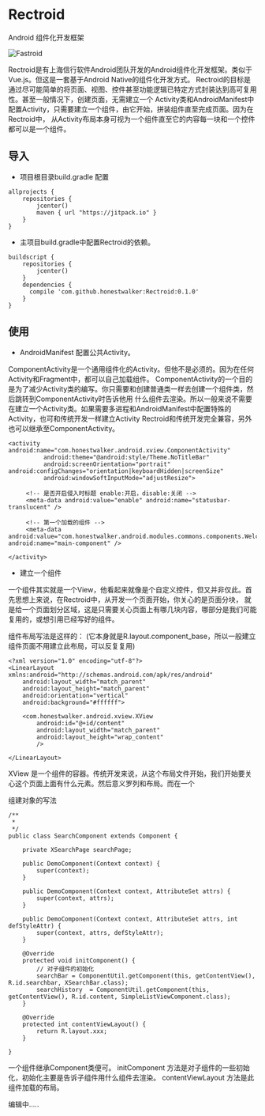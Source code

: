# Rectroid
Android 组件化开发框架

![Fastroid](http://www.kancart.com/images/kancart_logo.png)

Rectroid是有上海信行软件Android团队开发的Android组件化开发框架。类似于Vue.js。但这是一套基于Android Native的组件化开发方式。
Rectroid的目标是通过尽可能简单的将页面、视图、控件甚至功能逻辑已特定方式封装达到高可复用性。甚至一般情况下，创建页面，无需建立一个
Activity类和AndroidManifest中配置Activity，只需要建立一个组件，由它开始，拼装组件直至完成页面。因为在Rectroid中，
从Activity布局本身可视为一个组件直至它的内容每一块和一个控件都可以是一个组件。
    


## 导入

- 项目根目录build.gradle 配置
````Gradle
allprojects {
    repositories {
        jcenter()
        maven { url "https://jitpack.io" }
    }
}
````




- 主项目build.gradle中配置Rectroid的依赖。
````Gradle
buildscript {
    repositories {
        jcenter()
    }
    dependencies {
      compile 'com.github.honestwalker:Rectroid:0.1.0'
    }
}
````

## 使用


- AndroidManifest 配置公共Activity。

ComponentActivity是一个通用组件化的Activity。但他不是必须的。因为在任何Activity和Fragment中，都可以自己加载组件。
ComponentActivity的一个目的是为了减少Activity类的编写。你只需要和创建普通类一样去创建一个组件类，然后跳转到ComponentActivity时告诉他用
什么组件去渲染。所以一般来说不需要在建立一个Activity类。如果需要多进程和AndroidManifest中配置特殊的Activity，也可和传统开发一样建立Activity
Rectroid和传统开发完全兼容，另外也可以继承至ComponentActivity。

````
<activity android:name="com.honestwalker.android.xview.ComponentActivity"
          android:theme="@android:style/Theme.NoTitleBar"  
          android:screenOrientation="portrait"                                                                                             android:configChanges="orientation|keyboardHidden|screenSize" 
          android:windowSoftInputMode="adjustResize">

     <!-- 是否开启侵入时标题 enable:开启，disable:关闭 -->
     <meta-data android:value="enable" android:name="statusbar-translucent" />

     <!-- 第一个加载的组件 -->
     <meta-data android:value="com.honestwalker.android.modules.commons.components.WelcomeComponent" android:name="main-component" />

</activity>
````

- 建立一个组件

一个组件其实就是一个View，他看起来就像是个自定义控件，但又并非仅此。首先思想上来说，在Rectroid中，从开发一个页面开始，你关心的是页面分块，
就是给一个页面划分区域，这是只需要关心页面上有哪几块内容，哪部分是我们可能复用的，或想引用已经写好的组件。

组件布局写法是这样的： (它本身就是R.layout.component_base，所以一般建立组件页面不用建立此布局，可以反复复用)
````
<?xml version="1.0" encoding="utf-8"?>
<LinearLayout xmlns:android="http://schemas.android.com/apk/res/android"
    android:layout_width="match_parent"
    android:layout_height="match_parent"
    android:orientation="vertical"
    android:background="#ffffff">

    <com.honestwalker.android.xview.XView
        android:id="@+id/content"
        android:layout_width="match_parent"
        android:layout_height="wrap_content"
        />

</LinearLayout>
````
XView 是一个组件的容器。传统开发来说，从这个布局文件开始，我们开始要关心这个页面上面有什么元素。然后意义罗列和布局。而在一个


组建对象的写法
````
/**
 *  
 */
public class SearchComponent extends Component {

    private XSearchPage searchPage;
    
    public DemoComponent(Context context) {
        super(context);
    }

    public DemoComponent(Context context, AttributeSet attrs) {
        super(context, attrs);
    }

    public DemoComponent(Context context, AttributeSet attrs, int defStyleAttr) {
        super(context, attrs, defStyleAttr);
    }

    @Override
    protected void initComponent() {
        // 对子组件的初始化
        searchBar = ComponentUtil.getComponent(this, getContentView(), R.id.searchbar, XSearchBar.class);
        searchHistory  = ComponentUtil.getComponent(this, getContentView(), R.id.content, SimpleListViewComponent.class);
    }

    @Override
    protected int contentViewLayout() {
        return R.layout.xxx;
    }
    
}
````

一个组件继承Component类便可。
initComponent 方法是对子组件的一些初始化，初始化主要是告诉子组件用什么组件去渲染。
contentViewLayout 方法是此组件加载的布局。


编辑中.....
